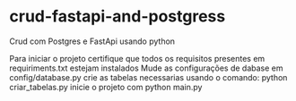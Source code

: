 # crud-fastapi-and-postgress
 Crud com Postgres e FastApi usando python

Para iniciar o projeto certifique que todos os requisitos presentes em requiriments.txt estejam instalados
Mude as configurações de dabase em config/database.py
crie as tabelas necessarias usando o comando: python criar_tabelas.py
inicie o projeto com python main.py
